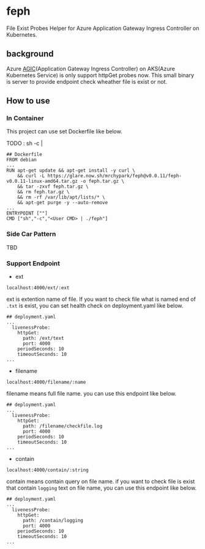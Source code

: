 # feph

File Exist Probes Helper for Azure Application Gateway Ingress Controller on Kubernetes.

## background

Azure [AGIC](https://github.com/Azure/application-gateway-kubernetes-ingress)(Application Gateway Ingress Controller) on AKS(Azure Kubernetes Service) is only support httpGet probes now. This small binary is server to provide endpoint check wheather file is exist or not.

## How to use

### In Container

This project can use set Dockerfile like below.

TODO : sh -c | 

```
## Dockerfile
FROM debian
... 
RUN apt-get update && apt-get install -y curl \
    && curl -L https://glare.now.sh/mrchypark/feph@v0.0.11/feph-v0.0.11-linux-amd64.tar.gz -o feph.tar.gz \
    && tar -zxvf feph.tar.gz \
    && rm feph.tar.gz \
    && rm -rf /var/lib/apt/lists/* \
    && apt-get purge -y --auto-remove
...
ENTRYPOINT [""]
CMD ["sh","-c","<User CMD> | ./feph"]

```

### Side Car Pattern

TBD

### Support Endpoint

- ext
```
localhost:4000/ext/:ext
```

ext is extention name of file. If you want to check file what is named end of `.txt` is exist, you can set health check on deployment.yaml like below.

```
## deployment.yaml
...
  livenessProbe:
    httpGet:
      path: /ext/text
      port: 4000
    periodSeconds: 10
    timeoutSeconds: 10
...
```

- filename
```
localhost:4000/filename/:name
```

filename means full file name. you can use this endpoint like below.

```
## deployment.yaml
...
  livenessProbe:
    httpGet:
      path: /filename/checkfile.log
      port: 4000
    periodSeconds: 10
    timeoutSeconds: 10
...
```


- contain
```
localhost:4000/contain/:string
```

contain means contain query on file name. if you want to check file is exist that contain `logging` text on file name, you can use this endpoint like below.

```
## deployment.yaml
...
  livenessProbe:
    httpGet:
      path: /contain/logging
      port: 4000
    periodSeconds: 10
    timeoutSeconds: 10
...
```

